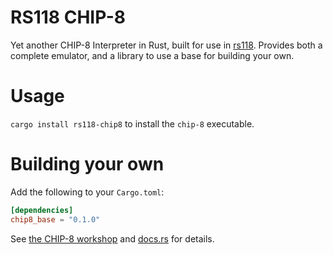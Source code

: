 # RS118 CHIP-8

Yet another CHIP-8 Interpreter in Rust, built for use in [rs118](https://joeyh.dev/rs118). Provides both a complete emulator, and a library to use a base for building your own.

# Usage

`cargo install rs118-chip8` to install the `chip-8` executable.

# Building your own

Add the following to your `Cargo.toml`:

```toml
[dependencies]
chip8_base = "0.1.0"
```

See [the CHIP-8 workshop](https://rs118.uwcs.co.uk) and [docs.rs](https://docs.rs/crates/rs118-chip8/latest/chip8_base) for details.
